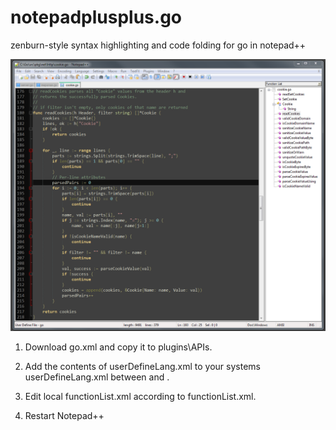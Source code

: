 notepadplusplus.go
==================

zenburn-style syntax highlighting and code folding for go in notepad++

![Screenshot!](screenshot.png)


1. Download go.xml and copy it to plugins\APIs\.

2. Add the contents of userDefineLang.xml to your systems userDefineLang.xml between <NotepadPlus> and </NotepadPlus>.

3. Edit local functionList.xml according to functionList.xml.

4. Restart Notepad++
